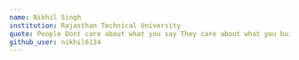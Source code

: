 ```yaml
---
name: Nikhil Singh 
institution: Rajasthan Technical University
quote: People Dont care about what you say They care about what you build.
github_user: nikhil6134
---
```

